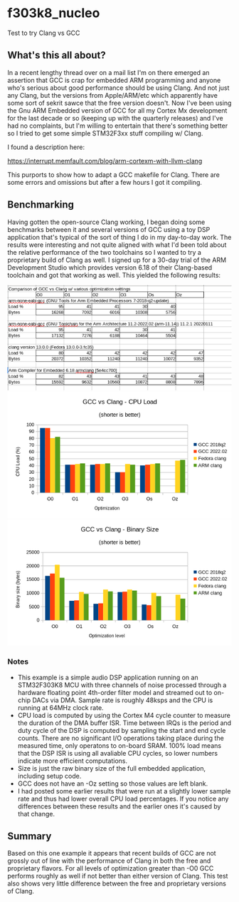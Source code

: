 # f303k8_nucleo
Test to try Clang vs GCC

## What's this all about?
In a recent lengthy thread over on a mail list I'm on there emerged an assertion that GCC is crap for embedded ARM programming and anyone who's serious about good performance should be using Clang. And not just any Clang, but the versions from Apple/ARM/etc which apparently have some sort of sekrit sawce that the free version doesn't. Now I've been using the Gnu ARM Embedded version of GCC for all my Cortex Mx development for the last decade or so (keeping up with the quarterly releases) and I've had no complaints, but I'm willing to entertain that there's something better so I tried to get some simple STM32F3xx stuff compiling w/ Clang.

I found  a description here:

https://interrupt.memfault.com/blog/arm-cortexm-with-llvm-clang

This purports to show how to adapt a GCC makefile for Clang. There are some errors and omissions but after a few hours I got it compiling.

## Benchmarking
Having gotten the open-source Clang working, I began doing some benchmarks between it and several versions of GCC using a toy DSP application that's typical of the sort of thing I do in my day-to-day work. The results were interesting and not quite aligned with what I'd been told about the relative performance of the two toolchains so I wanted to try a proprietary build of Clang as well. I signed up for a 30-day trial of the ARM Development Studio which provides version 6.18 of their Clang-based toolchain and got that working as well. This yielded the following results:

<img src="doc/compiler_comparison_chart.png" width="640" />
<img src="doc/load_chart.png" width="640" />
<img src="doc/size_chart.png" width="640" />

### Notes
* This example is a simple audio DSP application running on an STM32F303K8 MCU with three channels of noise processed through a hardware floating point 4th-order filter model and streamed out to on-chip DACs via DMA. Sample rate is roughly 48ksps and the CPU is running at 64MHz clock rate.
* CPU load is computed by using the Cortex M4 cycle counter to measure the duration of the DMA buffer ISR. Time between IRQs is the period and duty cycle of the DSP is computed by sampling the start and end cycle counts. There are no significant I/O operations taking place during the measured time, only operatons to on-board SRAM. 100% load means that the DSP ISR is using all avaliable CPU cycles, so lower numbers indicate more efficient computations.
* Size is just the raw binary size of the full embedded application, including setup code.
* GCC does not have an -Oz setting so those values are left blank.
* I had posted some earlier results that were run at a slightly lower sample rate and thus had lower overall CPU load percentages. If you notice any differences between these results and the earlier ones it's caused by that change.

## Summary
Based on this one example it appears that recent builds of GCC are not grossly out of line with the performance of Clang in both the free and proprietary flavors. For all levels of optimization greater than -O0 GCC performs roughly as well if not better than either version of Clang. This test also shows very little difference between the free and proprietary versions of Clang.